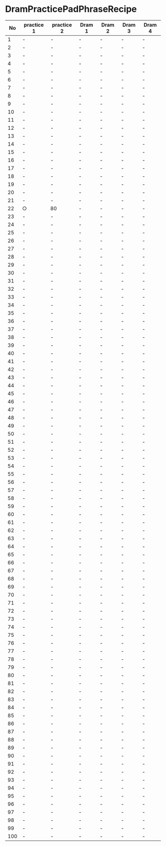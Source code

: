 # DramPracticePadPhraseRecipe



| No       | practice 1 | practice 2 | Dram 1 | Dram 2 | Dram 3 | Dram 4 |
| ---      | ---        | ---        | ---    | ---    | ---    | ---    |
| 1        |  -         |  -         |  -     |  -     |  -     |  -     |
| 2        |  -         |  -         |  -     |  -     |  -     |  -     |
| 3        |  -         |  -         |  -     |  -     |  -     |  -     |
| 4        |  -         |  -         |  -     |  -     |  -     |  -     |
| 5        |  -         |  -         |  -     |  -     |  -     |  -     |
| 6        |  -         |  -         |  -     |  -     |  -     |  -     |
| 7        |  -         |  -         |  -     |  -     |  -     |  -     |
| 8        |  -         |  -         |  -     |  -     |  -     |  -     |
| 9        |  -         |  -         |  -     |  -     |  -     |  -     |
| 10       |  -         |  -         |  -     |  -     |  -     |  -     |
| 11       |  -         |  -         |  -     |  -     |  -     |  -     |
| 12       |  -         |  -         |  -     |  -     |  -     |  -     |
| 13       |  -         |  -         |  -     |  -     |  -     |  -     |
| 14       |  -         |  -         |  -     |  -     |  -     |  -     |
| 15       |  -         |  -         |  -     |  -     |  -     |  -     |
| 16       |  -         |  -         |  -     |  -     |  -     |  -     |
| 17       |  -         |  -         |  -     |  -     |  -     |  -     |
| 18       |  -         |  -         |  -     |  -     |  -     |  -     |
| 19       |  -         |  -         |  -     |  -     |  -     |  -     |
| 20       |  -         |  -         |  -     |  -     |  -     |  -     |
| 21       |  -         |  -         |  -     |  -     |  -     |  -     |
| 22       |  ○         |  80        |  -     |  -     |  -     |  -     |
| 23       |  -         |  -         |  -     |  -     |  -     |  -     |
| 24       |  -         |  -         |  -     |  -     |  -     |  -     |
| 25       |  -         |  -         |  -     |  -     |  -     |  -     |
| 26       |  -         |  -         |  -     |  -     |  -     |  -     |
| 27       |  -         |  -         |  -     |  -     |  -     |  -     |
| 28       |  -         |  -         |  -     |  -     |  -     |  -     |
| 29       |  -         |  -         |  -     |  -     |  -     |  -     |
| 30       |  -         |  -         |  -     |  -     |  -     |  -     |
| 31       |  -         |  -         |  -     |  -     |  -     |  -     |
| 32       |  -         |  -         |  -     |  -     |  -     |  -     |
| 33       |  -         |  -         |  -     |  -     |  -     |  -     |
| 34       |  -         |  -         |  -     |  -     |  -     |  -     |
| 35       |  -         |  -         |  -     |  -     |  -     |  -     |
| 36       |  -         |  -         |  -     |  -     |  -     |  -     |
| 37       |  -         |  -         |  -     |  -     |  -     |  -     |
| 38       |  -         |  -         |  -     |  -     |  -     |  -     |
| 39       |  -         |  -         |  -     |  -     |  -     |  -     |
| 40       |  -         |  -         |  -     |  -     |  -     |  -     |
| 41       |  -         |  -         |  -     |  -     |  -     |  -     |
| 42       |  -         |  -         |  -     |  -     |  -     |  -     |
| 43       |  -         |  -         |  -     |  -     |  -     |  -     |
| 44       |  -         |  -         |  -     |  -     |  -     |  -     |
| 45       |  -         |  -         |  -     |  -     |  -     |  -     |
| 46       |  -         |  -         |  -     |  -     |  -     |  -     |
| 47       |  -         |  -         |  -     |  -     |  -     |  -     |
| 48       |  -         |  -         |  -     |  -     |  -     |  -     |
| 49       |  -         |  -         |  -     |  -     |  -     |  -     |
| 50       |  -         |  -         |  -     |  -     |  -     |  -     |
| 51       |  -         |  -         |  -     |  -     |  -     |  -     |
| 52       |  -         |  -         |  -     |  -     |  -     |  -     |
| 53       |  -         |  -         |  -     |  -     |  -     |  -     |
| 54       |  -         |  -         |  -     |  -     |  -     |  -     |
| 55       |  -         |  -         |  -     |  -     |  -     |  -     |
| 56       |  -         |  -         |  -     |  -     |  -     |  -     |
| 57       |  -         |  -         |  -     |  -     |  -     |  -     |
| 58       |  -         |  -         |  -     |  -     |  -     |  -     |
| 59       |  -         |  -         |  -     |  -     |  -     |  -     |
| 60       |  -         |  -         |  -     |  -     |  -     |  -     |
| 61       |  -         |  -         |  -     |  -     |  -     |  -     |
| 62       |  -         |  -         |  -     |  -     |  -     |  -     |
| 63       |  -         |  -         |  -     |  -     |  -     |  -     |
| 64       |  -         |  -         |  -     |  -     |  -     |  -     |
| 65       |  -         |  -         |  -     |  -     |  -     |  -     |
| 66       |  -         |  -         |  -     |  -     |  -     |  -     |
| 67       |  -         |  -         |  -     |  -     |  -     |  -     |
| 68       |  -         |  -         |  -     |  -     |  -     |  -     |
| 69       |  -         |  -         |  -     |  -     |  -     |  -     |
| 70       |  -         |  -         |  -     |  -     |  -     |  -     |
| 71       |  -         |  -         |  -     |  -     |  -     |  -     |
| 72       |  -         |  -         |  -     |  -     |  -     |  -     |
| 73       |  -         |  -         |  -     |  -     |  -     |  -     |
| 74       |  -         |  -         |  -     |  -     |  -     |  -     |
| 75       |  -         |  -         |  -     |  -     |  -     |  -     |
| 76       |  -         |  -         |  -     |  -     |  -     |  -     |
| 77       |  -         |  -         |  -     |  -     |  -     |  -     |
| 78       |  -         |  -         |  -     |  -     |  -     |  -     |
| 79       |  -         |  -         |  -     |  -     |  -     |  -     |
| 80       |  -         |  -         |  -     |  -     |  -     |  -     |
| 81       |  -         |  -         |  -     |  -     |  -     |  -     |
| 82       |  -         |  -         |  -     |  -     |  -     |  -     |
| 83       |  -         |  -         |  -     |  -     |  -     |  -     |
| 84       |  -         |  -         |  -     |  -     |  -     |  -     |
| 85       |  -         |  -         |  -     |  -     |  -     |  -     |
| 86       |  -         |  -         |  -     |  -     |  -     |  -     |
| 87       |  -         |  -         |  -     |  -     |  -     |  -     |
| 88       |  -         |  -         |  -     |  -     |  -     |  -     |
| 89       |  -         |  -         |  -     |  -     |  -     |  -     |
| 90       |  -         |  -         |  -     |  -     |  -     |  -     |
| 91       |  -         |  -         |  -     |  -     |  -     |  -     |
| 92       |  -         |  -         |  -     |  -     |  -     |  -     |
| 93       |  -         |  -         |  -     |  -     |  -     |  -     |
| 94       |  -         |  -         |  -     |  -     |  -     |  -     |
| 95       |  -         |  -         |  -     |  -     |  -     |  -     |
| 96       |  -         |  -         |  -     |  -     |  -     |  -     |
| 97       |  -         |  -         |  -     |  -     |  -     |  -     |
| 98       |  -         |  -         |  -     |  -     |  -     |  -     |
| 99       |  -         |  -         |  -     |  -     |  -     |  -     |
| 100      |  -         |  -         |  -     |  -     |  -     |  -     |
